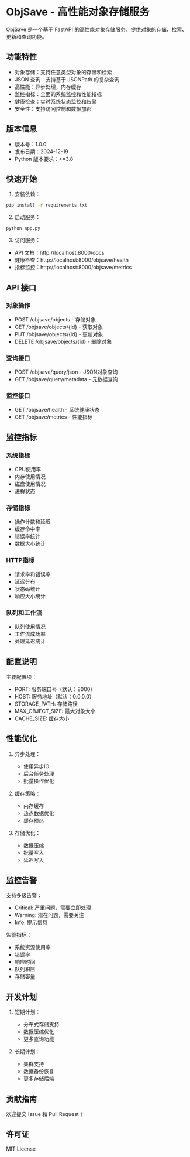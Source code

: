 # ObjSave - 高性能对象存储服务

ObjSave 是一个基于 FastAPI 的高性能对象存储服务，提供对象的存储、检索、更新和查询功能。

## 功能特性

- 对象存储：支持任意类型对象的存储和检索
- JSON 查询：支持基于 JSONPath 的复杂查询
- 高性能：异步处理，内存缓存
- 监控指标：全面的系统监控和性能指标
- 健康检查：实时系统状态监控和告警
- 安全性：支持访问控制和数据加密

## 版本信息

- 版本号：1.0.0
- 发布日期：2024-12-19
- Python 版本要求：>=3.8

## 快速开始

1. 安装依赖：
```bash
pip install -r requirements.txt
```

2. 启动服务：
```bash
python app.py
```

3. 访问服务：
- API 文档：http://localhost:8000/docs
- 健康检查：http://localhost:8000/objsave/health
- 指标监控：http://localhost:8000/objsave/metrics

## API 接口

### 对象操作
- POST /objsave/objects - 存储对象
- GET /objsave/objects/{id} - 获取对象
- PUT /objsave/objects/{id} - 更新对象
- DELETE /objsave/objects/{id} - 删除对象

### 查询接口
- POST /objsave/query/json - JSON对象查询
- GET /objsave/query/metadata - 元数据查询

### 监控接口
- GET /objsave/health - 系统健康状态
- GET /objsave/metrics - 性能指标

## 监控指标

### 系统指标
- CPU使用率
- 内存使用情况
- 磁盘使用情况
- 进程状态

### 存储指标
- 操作计数和延迟
- 缓存命中率
- 错误率统计
- 数据大小统计

### HTTP指标
- 请求率和错误率
- 延迟分布
- 状态码统计
- 响应大小统计

### 队列和工作流
- 队列使用情况
- 工作流成功率
- 处理延迟统计

## 配置说明

主要配置项：
- PORT: 服务端口号（默认：8000）
- HOST: 服务地址（默认：0.0.0.0）
- STORAGE_PATH: 存储路径
- MAX_OBJECT_SIZE: 最大对象大小
- CACHE_SIZE: 缓存大小

## 性能优化

1. 异步处理：
   - 使用异步IO
   - 后台任务处理
   - 批量操作优化

2. 缓存策略：
   - 内存缓存
   - 热点数据优化
   - 缓存预热

3. 存储优化：
   - 数据压缩
   - 批量写入
   - 延迟写入

## 监控告警

支持多级告警：
- Critical: 严重问题，需要立即处理
- Warning: 潜在问题，需要关注
- Info: 提示信息

告警指标：
- 系统资源使用率
- 错误率
- 响应时间
- 队列积压
- 存储容量

## 开发计划

1. 短期计划：
   - 分布式存储支持
   - 数据压缩优化
   - 更多查询功能

2. 长期计划：
   - 集群支持
   - 数据备份恢复
   - 更多存储后端

## 贡献指南

欢迎提交 Issue 和 Pull Request！

## 许可证

MIT License
